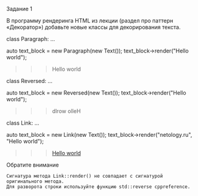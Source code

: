 Задание 1

В программу рендеринга HTML из лекции (раздел про паттерн «Декоратор») добавьте новые классы для декорирования текста.

class Paragraph: ...

auto text_block = new Paragraph(new Text());
text_block->render("Hello world");

>>> <p>Hello world</p>

class Reversed: ...

auto text_block = new Reversed(new Text());
text_block->render("Hello world");

>>> dlrow olleH

class Link: ...

auto text_block = new Link(new Text());
text_block->render("netology.ru", "Hello world");

>>> <a href=netology.ru>Hello world</a>

Обратите внимание

    Сигнатура метода Link::render() не совпадает с сигнатурой оригинального метода.
    Для разворота строки используйте функцию std::reverse cppreference.
